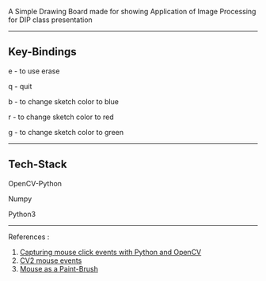 A Simple Drawing Board made for showing Application of Image Processing for DIP class presentation


---
## Key-Bindings
e - to use erase

q - quit

b - to change sketch color to blue

r - to change sketch color to red

g - to change sketch color to green


---
Tech-Stack
--- 
OpenCV-Python

Numpy

Python3
 
---
References :
1. [Capturing mouse click events with Python and OpenCV ](https://www.pyimagesearch.com/2015/03/09/capturing-mouse-click-events-with-python-and-opencv/)
2. [CV2 mouse events](https://docs.opencv.org/2.4/modules/highgui/doc/user_interface.html?highlight=setmousecallback)
3. [Mouse as a Paint-Brush](https://opencv-python-tutroals.readthedocs.io/en/latest/py_tutorials/py_gui/py_mouse_handling/py_mouse_handling.html)